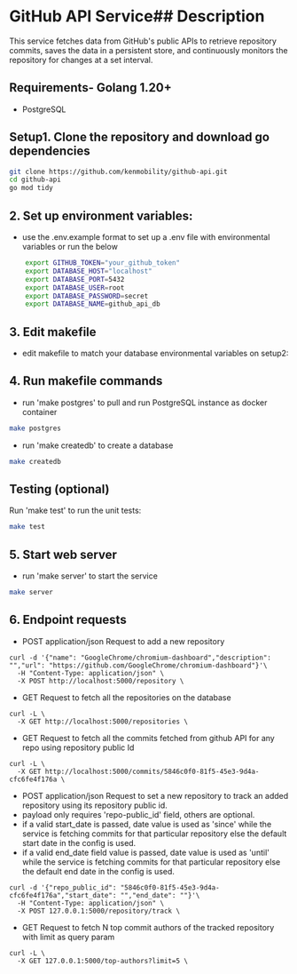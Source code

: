 # GitHub API Service## Description

This service fetches data from GitHub's public APIs to retrieve repository commits, saves the data in a persistent store, and continuously monitors the repository for changes at a set interval.

## Requirements- Golang 1.20+
- PostgreSQL

## Setup1. Clone the repository and download go dependencies
```bash
git clone https://github.com/kenmobility/github-api.git
cd github-api
go mod tidy
```
## 2. Set up environment variables:
- use the .env.example format to set up a .env file with environmental variables or run the below
```bash
    export GITHUB_TOKEN="your_github_token"
    export DATABASE_HOST="localhost"
    export DATABASE_PORT=5432
    export DATABASE_USER=root
    export DATABASE_PASSWORD=secret
    export DATABASE_NAME=github_api_db
```
## 3. Edit makefile
- edit makefile to match your database environmental variables on setup2:

## 4. Run makefile commands 
- run 'make postgres' to pull and run PostgreSQL instance as docker container
```bash
make postgres
```
- run 'make createdb' to create a database
```bash
make createdb
```
## Testing (optional)

Run 'make test' to run the unit tests:
```bash
make test
```
## 5. Start web server
- run 'make server' to start the service
```bash
make server
```

## 6. Endpoint requests
- POST application/json Request to add a new repository
``` 
curl -d '{"name": "GoogleChrome/chromium-dashboard","description": "","url": "https://github.com/GoogleChrome/chromium-dashboard"}'\
  -H "Content-Type: application/json" \
  -X POST http://localhost:5000/repository \
```

- GET Request to fetch all the repositories on the database
```
curl -L \
  -X GET http://localhost:5000/repositories \
```

- GET Request to fetch all the commits fetched from github API for any repo using repository public Id 
```
curl -L \
  -X GET http://localhost:5000/commits/5846c0f0-81f5-45e3-9d4a-cfc6fe4f176a \
```

- POST application/json Request to set a new repository to track an added repository using its repository public id. 
- payload only requires 'repo-public_id' field, others are optional.
- if a valid start_date is passed, date value is used as 'since' while the service is fetching commits for that particular repository else the default start date in the config is used.
- if a valid end_date field value is passed, date value is used as 'until' while the service is fetching commits for that particular repository else the default end date in the config is used.
``` 
curl -d '{"repo_public_id": "5846c0f0-81f5-45e3-9d4a-cfc6fe4f176a","start_date": "","end_date": ""}'\
  -H "Content-Type: application/json" \
  -X POST 127.0.0.1:5000/repository/track \
```

- GET Request to fetch N top commit authors of the tracked repository with limit as query param
```
curl -L \
  -X GET 127.0.0.1:5000/top-authors?limit=5 \
```
  

